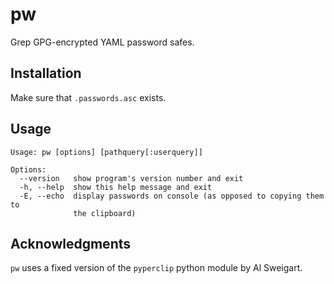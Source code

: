 # pw

Grep GPG-encrypted YAML password safes.

## Installation

Make sure that `.passwords.asc` exists.

## Usage

    Usage: pw [options] [pathquery[:userquery]]

    Options:
      --version   show program's version number and exit
      -h, --help  show this help message and exit
      -E, --echo  display passwords on console (as opposed to copying them to
                  the clipboard)

## Acknowledgments

`pw` uses a fixed version of the `pyperclip` python module by Al Sweigart.